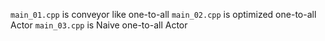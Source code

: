 `main_01.cpp` is conveyor like one-to-all
`main_02.cpp` is optimized one-to-all Actor
`main_03.cpp` is Naive one-to-all Actor
